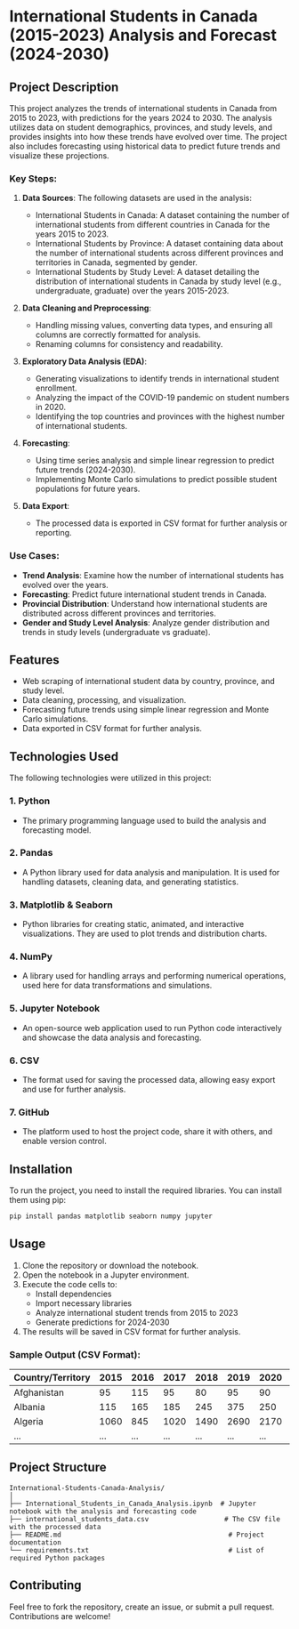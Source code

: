 
# International Students in Canada (2015-2023) Analysis and Forecast (2024-2030)

## Project Description
This project analyzes the trends of international students in Canada from 2015 to 2023, with predictions for the years 2024 to 2030. The analysis utilizes data on student demographics, provinces, and study levels, and provides insights into how these trends have evolved over time. The project also includes forecasting using historical data to predict future trends and visualize these projections.

### Key Steps:
1. **Data Sources**: 
    The following datasets are used in the analysis:
    - International Students in Canada: A dataset containing the number of international students from different countries in Canada for the years 2015 to 2023.
    - International Students by Province: A dataset containing data about the number of international students across different provinces and territories in Canada, segmented by gender.
    - International Students by Study Level: A dataset detailing the distribution of international students in Canada by study level (e.g., undergraduate, graduate) over the years 2015-2023.
    
2. **Data Cleaning and Preprocessing**: 
   - Handling missing values, converting data types, and ensuring all columns are correctly formatted for analysis.
   - Renaming columns for consistency and readability.

3. **Exploratory Data Analysis (EDA)**:
   - Generating visualizations to identify trends in international student enrollment.
   - Analyzing the impact of the COVID-19 pandemic on student numbers in 2020.
   - Identifying the top countries and provinces with the highest number of international students.

4. **Forecasting**:
   - Using time series analysis and simple linear regression to predict future trends (2024-2030).
   - Implementing Monte Carlo simulations to predict possible student populations for future years.

5. **Data Export**: 
   - The processed data is exported in CSV format for further analysis or reporting.

### Use Cases:
- **Trend Analysis**: Examine how the number of international students has evolved over the years.
- **Forecasting**: Predict future international student trends in Canada.
- **Provincial Distribution**: Understand how international students are distributed across different provinces and territories.
- **Gender and Study Level Analysis**: Analyze gender distribution and trends in study levels (undergraduate vs graduate).

## Features
- Web scraping of international student data by country, province, and study level.
- Data cleaning, processing, and visualization.
- Forecasting future trends using simple linear regression and Monte Carlo simulations.
- Data exported in CSV format for further analysis.

## Technologies Used

The following technologies were utilized in this project:

### 1. **Python**
   - The primary programming language used to build the analysis and forecasting model.

### 2. **Pandas**
   - A Python library used for data analysis and manipulation. It is used for handling datasets, cleaning data, and generating statistics.

### 3. **Matplotlib & Seaborn**
   - Python libraries for creating static, animated, and interactive visualizations. They are used to plot trends and distribution charts.

### 4. **NumPy**
   - A library used for handling arrays and performing numerical operations, used here for data transformations and simulations.

### 5. **Jupyter Notebook**
   - An open-source web application used to run Python code interactively and showcase the data analysis and forecasting.

### 6. **CSV**
   - The format used for saving the processed data, allowing easy export and use for further analysis.

### 7. **GitHub**
   - The platform used to host the project code, share it with others, and enable version control.

## Installation

To run the project, you need to install the required libraries. You can install them using pip:

```bash
pip install pandas matplotlib seaborn numpy jupyter
```

## Usage

1. Clone the repository or download the notebook.
2. Open the notebook in a Jupyter environment.
3. Execute the code cells to:
   - Install dependencies
   - Import necessary libraries
   - Analyze international student trends from 2015 to 2023
   - Generate predictions for 2024-2030
4. The results will be saved in CSV format for further analysis.

### Sample Output (CSV Format):

| Country/Territory | 2015 | 2016 | 2017 | 2018 | 2019 | 2020 | 2021 | 2022 | 2023 | Total |
|-------------------|------|------|------|------|------|------|------|------|------|-------|
| Afghanistan       | 95   | 115  | 95   | 80   | 95   | 90   | 80   | 170  | 140  | 770   |
| Albania           | 115  | 165  | 185  | 245  | 375  | 250  | 305  | 345  | 545  | 2385  |
| Algeria           | 1060 | 845  | 1020 | 1490 | 2690 | 2170 | 3165 | 5360 | 7180 | 14700 |
| ...               | ...  | ...  | ...  | ...  | ...  | ...  | ...  | ...  | ...  | ...   |

## Project Structure

```
International-Students-Canada-Analysis/
│
├── International_Students_in_Canada_Analysis.ipynb  # Jupyter notebook with the analysis and forecasting code
├── international_students_data.csv                   # The CSV file with the processed data
├── README.md                                          # Project documentation
└── requirements.txt                                   # List of required Python packages
```

## Contributing

Feel free to fork the repository, create an issue, or submit a pull request. Contributions are welcome!
